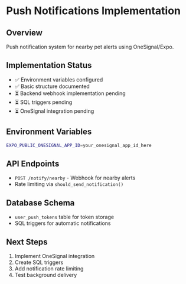# Push Notifications Implementation

## Overview
Push notification system for nearby pet alerts using OneSignal/Expo.

## Implementation Status
- ✅ Environment variables configured
- ✅ Basic structure documented
- ⏳ Backend webhook implementation pending
- ⏳ SQL triggers pending
- ⏳ OneSignal integration pending

## Environment Variables
```bash
EXPO_PUBLIC_ONESIGNAL_APP_ID=your_onesignal_app_id_here
```

## API Endpoints
- `POST /notify/nearby` - Webhook for nearby alerts
- Rate limiting via `should_send_notification()`

## Database Schema
- `user_push_tokens` table for token storage
- SQL triggers for automatic notifications

## Next Steps
1. Implement OneSignal integration
2. Create SQL triggers
3. Add notification rate limiting
4. Test background delivery
